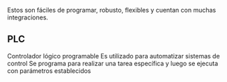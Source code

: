Estos son fáciles de programar,  robusto, flexibles y cuentan con muchas integraciones.

## PLC
Controlador lógico programable
Es utilizado para automatizar sistemas de control
Se programa para realizar una tarea específica y luego se ejecuta con parámetros establecidos
	